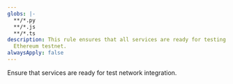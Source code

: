 ```yaml
---
globs: |-
  **/*.py
  **/*.js
  **/*.ts
description: This rule ensures that all services are ready for testing on the
  Ethereum testnet.
alwaysApply: false
---
```


Ensure that services are ready for test network integration.